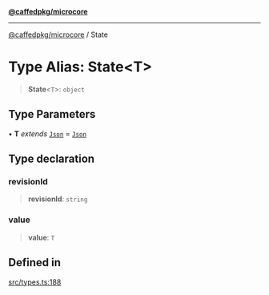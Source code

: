 [**@caffedpkg/microcore**](../README.md)

***

[@caffedpkg/microcore](../globals.md) / State

# Type Alias: State\<T\>

> **State**\<`T`\>: `object`

## Type Parameters

• **T** *extends* [`Json`](Json.md) = [`Json`](Json.md)

## Type declaration

### revisionId

> **revisionId**: `string`

### value

> **value**: `T`

## Defined in

[src/types.ts:188](https://github.com/caffed/microcore/blob/3444f5042af4893783a848f270124aa74f8db032/src/types.ts#L188)
